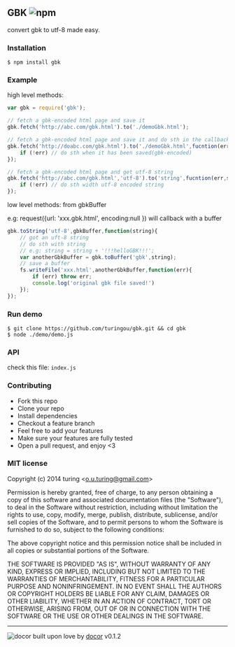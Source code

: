 ## GBK ![npm](https://badge.fury.io/js/gbk.png)

convert gbk to utf-8 made easy.

### Installation

```
$ npm install gbk
```

### Example

high level methods: 

````javascript
var gbk = require('gbk');

// fetch a gbk-encoded html page and save it
gbk.fetch('http://abc.com/gbk.html').to('./demoGbk.html');

// fetch a gbk-encoded html page and save it and do sth in the callback
gbk.fetch('http://doabc.com/gbk.html').to('./demoGbk.html',fucntion(err,dist){
    if (!err) // do sth when it has been saved(gbk-encoded)
});

// fetch a gbk-encoded html page and get utf-8 string
gbk.fetch('http://abc.com/gbk.html','utf-8').to('string',fucntion(err,string){
    if (!err) // do sth width utf-8 encoded string
});
````
low level methods: from gbkBuffer

e.g: request({url: 'xxx.gbk.html', encoding:null }) will callback with a buffer

````javascript
gbk.toString('utf-8',gbkBuffer,function(string){
    // got an uft-8 string
    // do sth with string
    // e.g: string = string + '!!!helloGBK!!!';
    var anotherGbkBuffer = gbk.toBuffer('gbk',string);
    // save a buffer
    fs.writeFile('xxx.html',anotherGbkBuffer,function(err){
        if (err) throw err;
        console.log('original gbk file saved!')
    });
});
````
### Run demo

````
$ git clone https://github.com/turingou/gbk.git && cd gbk
$ node ./demo/demo.js
````

### API
check this file: `index.js`

### Contributing
- Fork this repo
- Clone your repo
- Install dependencies
- Checkout a feature branch
- Feel free to add your features
- Make sure your features are fully tested
- Open a pull request, and enjoy <3

### MIT license
Copyright (c) 2014 turing &lt;o.u.turing@gmail.com&gt;

Permission is hereby granted, free of charge, to any person obtaining a copy
of this software and associated documentation files (the &quot;Software&quot;), to deal
in the Software without restriction, including without limitation the rights
to use, copy, modify, merge, publish, distribute, sublicense, and/or sell
copies of the Software, and to permit persons to whom the Software is
furnished to do so, subject to the following conditions:

The above copyright notice and this permission notice shall be included in
all copies or substantial portions of the Software.

THE SOFTWARE IS PROVIDED &quot;AS IS&quot;, WITHOUT WARRANTY OF ANY KIND, EXPRESS OR
IMPLIED, INCLUDING BUT NOT LIMITED TO THE WARRANTIES OF MERCHANTABILITY,
FITNESS FOR A PARTICULAR PURPOSE AND NONINFRINGEMENT. IN NO EVENT SHALL THE
AUTHORS OR COPYRIGHT HOLDERS BE LIABLE FOR ANY CLAIM, DAMAGES OR OTHER
LIABILITY, WHETHER IN AN ACTION OF CONTRACT, TORT OR OTHERWISE, ARISING FROM,
OUT OF OR IN CONNECTION WITH THE SOFTWARE OR THE USE OR OTHER DEALINGS IN
THE SOFTWARE.

---
![docor](https://cdn1.iconfinder.com/data/icons/windows8_icons_iconpharm/26/doctor.png)
built upon love by [docor](https://github.com/turingou/docor.git) v0.1.2